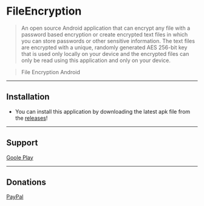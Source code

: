# FileEncryption

> An open source Android application that can encrypt any file with a password based encryption or create encrypted text files in which you can store passwords or other sensitive information.
  The text files are encrypted with a unique, randomly generated AES 256-bit key that is used only locally on your device and the encrypted files can only be read using this application and only on your device.

> File Encryption Android

---
## Installation

- You can install this application by downloading the latest apk file from the [releases](https://github.com/levis-apps/FileEncryption/releases)!
---

## Support

[Goole Play](https://play.google.com/store/apps/developer?id=levisapps&hl=en)

---

## Donations

[PayPal](https://paypal.me/levisapps?locale.x=en_US)
